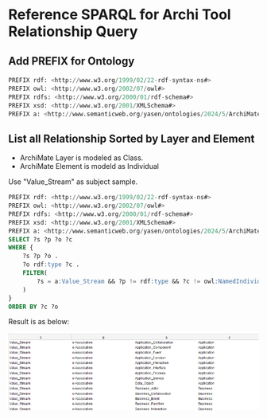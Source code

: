 # Reference SPARQL for Archi Tool Relationship Query

## Add PREFIX for Ontology

```SQL
PREFIX rdf: <http://www.w3.org/1999/02/22-rdf-syntax-ns#>
PREFIX owl: <http://www.w3.org/2002/07/owl#>
PREFIX rdfs: <http://www.w3.org/2000/01/rdf-schema#>
PREFIX xsd: <http://www.w3.org/2001/XMLSchema#>
PREFIX a: <http://www.semanticweb.org/yasen/ontologies/2024/5/ArchiMateRelationships#>
```

## List all Relationship Sorted by Layer and Element

- ArchiMate Layer is modeled as Class.
- ArchiMate Element is modeld as Individual

Use "Value_Stream" as subject sample.

```SQL
PREFIX rdf: <http://www.w3.org/1999/02/22-rdf-syntax-ns#>
PREFIX owl: <http://www.w3.org/2002/07/owl#>
PREFIX rdfs: <http://www.w3.org/2000/01/rdf-schema#>
PREFIX xsd: <http://www.w3.org/2001/XMLSchema#>
PREFIX a: <http://www.semanticweb.org/yasen/ontologies/2024/5/ArchiMateRelationships#>
SELECT ?s ?p ?o ?c
WHERE {	
    ?s ?p ?o .
	?o rdf:type ?c .
	FILTER(
        ?s = a:Value_Stream && ?p != rdf:type && ?c != owl:NamedIndividual
    )
}
ORDER BY ?c ?o
```

Result is as below:

![archimate-relation-sparql01](img/archimate-relation-sparql-01.png)
